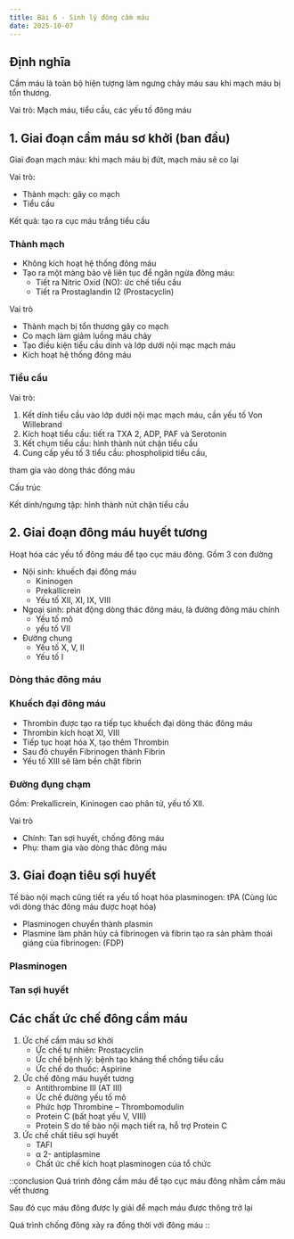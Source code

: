 ```yaml
---
title: Bài 6 - Sinh lý đông cầm máu
date: 2025-10-07
---
```


## Định nghĩa

Cầm máu là toàn bộ hiện tượng làm ngưng chảy máu sau khi mạch máu bị tổn thương.

Vai trò: Mạch máu, tiểu cầu, các yếu tố đông máu

## 1. Giai đoạn cầm máu sơ khởi (ban đầu)

Giai đoạn mạch máu: khi mạch máu bị đứt, mạch máu sẽ co lại

Vai trò:

- Thành mạch: gây co mạch
- Tiểu cầu

 Kết quả: tạo ra cục máu trắng tiểu cầu

### Thành mạch

- Không kích hoạt hệ thống đông máu
- Tạo ra một màng bảo vệ liên tục để ngăn ngừa đông máu:
  - Tiết ra Nitric Oxid (NO): ức chế tiểu cầu
  - Tiết ra Prostaglandin I2 (Prostacyclin)

Vai trò

- Thành mạch bị tổn thương gây co mạch
- Co mạch làm giảm luồng máu chảy
- Tạo điều kiện tiểu cầu dính và lớp dưới nội mạc mạch máu
- Kích hoạt hệ thống đông máu

### Tiểu cầu

Vai trò:

1. Kết dính tiểu cầu vào lớp dưới nội mạc mạch máu, cần yếu tố Von Willebrand
2. Kích hoạt tiểu cầu: tiết ra TXA 2, ADP, PAF và Serotonin
3. Kết chụm tiểu cầu: hình thành nút chận tiểu cầu
4. Cung cấp yếu tố 3 tiểu cầu: phospholipid tiểu cầu,

tham gia vào dòng thác đông máu

Cấu trúc

Kết dính/ngưng tập: hình thành nút chận tiểu cầu

## 2. Giai đoạn đông máu huyết tương

Hoạt hóa các yếu tố đông máu để tạo cục máu
đông.
Gồm 3 con đường

- Nội sinh: khuếch đại đông máu
  - Kininogen
  - Prekallicrein
  - Yếu tố XII, XI, IX, VIII
- Ngoại sinh: phát động dòng thác đông máu, là đường đông máu chính
  - Yếu tố mô
  - yếu tố VII
- Đường chung
  - Yếu tố X, V, II
  - Yếu tố I

### Dòng thác đông máu

### Khuếch đại đông máu

- Thrombin  được tạo ra tiếp tục khuếch đại dòng thác đông máu
- Thrombin kích hoạt XI, VIII
- Tiếp tục hoạt hóa X, tạo thêm Thrombin
- Sau đó chuyển Fibrinogen thành Fibrin
- Yếu tố XIII sẽ làm bền chặt fibrin

### Đường đụng chạm

Gồm: Prekallicrein, Kininogen cao phân tử,
yếu tố XII.

Vai trò

- Chính: Tan sợi huyết, chống đông máu
- Phụ: tham gia vào dòng thác đông máu

## 3. Giai đoạn tiêu sợi huyết

Tế bào nội mạch cũng tiết ra yếu tố hoạt hóa
plasminogen: tPA (Cùng lúc với dòng thác đông máu được hoạt hóa)

- Plasminogen chuyển thành plasmin
- Plasmine làm phân hủy cả fibrinogen và fibrin
tạo ra sản phảm thoái giáng của fibrinogen:
(FDP)

### Plasminogen

### Tan sợi huyết

## Các chất ức chế đông cầm máu

1. Ức chế cầm máu sơ khởi
    - Ức chế tự nhiên: Prostacyclin
    - Ức chế bệnh lý: bệnh tạo kháng thể chống tiểu cầu
    - Ức chế do thuốc: Aspirine
2. Ức chế đông máu huyết tương
    - Antithrombine III (AT III)
    - Ức chế đường yếu tố mô
    - Phức hợp Thrombine – Thrombomodulin
    - Protein C (bất hoạt yếu V, VIII)
    - Protein S do tế bào nội mạch tiết ra, hỗ trợ
Protein C
3. Ức chế chất tiêu sợi huyết
    - TAFI
    - α 2- antiplasmine
    - Chất ức chế kích hoạt plasminogen của tổ chức

::conclusion
Quá trình đông cầm máu để tạo cục máu đông nhằm cầm máu vết thương

Sau đó cục máu đông được ly giải để mạch máu được thông trở lại

Quá trình chống đông xảy ra đồng thời với đông máu
::
